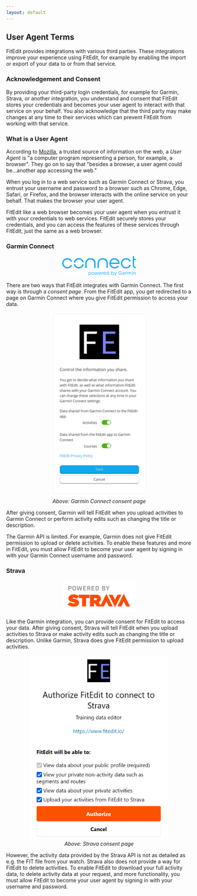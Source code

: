 ```yaml
---
layout: default
---
```


<main>

<section class="section">
  <h2>User Agent Terms</h2>

  <p><span class="brand">Fit<span class="brand-suffix">Edit</span></span> provides integrations with various third parties. These integrations improve your experience using FitEdit, for example by enabling the import or export of your data to or from that service.</p>

  <h3>Acknowledgement and Consent</h3>

  <p>By providing your third-party login credentials, for example for Garmin, Strava, or another integration, you understand and consent that FitEdit stores your credentials and becomes your user agent to interact with that service on your behalf. You also acknowledge that the third party may make changes at any time to their services which can prevent FitEdit from working with that service.
  </p>

  <h3>What is a User Agent</h3>
  <p>
    According to <a href="https://developer.mozilla.org/en-US/docs/Glossary/User_agent">Mozilla</a>, a trusted source of information on the web, a <i>User Agent</i> is "a computer program representing a person, for example, a browser". They go on to say that "besides a browser, a user agent could be...another app accessing the web."
  </p>

  <p>
    When you log in to a web service such as Garmin Connect or Strava, you entrust your username and password to a browser such as Chrome, Edge, Safari, or Firefox, and the browser interacts with the online service on your behalf. That makes the browser your user agent.
  </p>


  <p>
    FitEdit like a web browser becomes your user agent when you entrust it with your credentials to web services. FitEdit securely stores your credentials, and you can access the features of these services through FitEdit, just the same as a web browser.
  </p>

  <h3>Garmin Connect</h3>

  <p align="center">
    <img src="garmin_connect_blue.png" width="200"/>
  </p>

  <p>
    There are two ways that FitEdit integrates with Garmin Connect. The first way is through a <i>consent page</i>. From the FitEdit app, you get redirected to a page on Garmin Connect where you give FitEdit permission to access your data.
  </p>

  <p align="center">
    <img src="garmin_connect_consent.png" height="500"/>
    <br/>
    <i>Above: Garmin Connect consent page</i>
  </p>

  <p>
    After giving consent, Garmin will tell FitEdit when you upload activities to Garmin Connect or perform activity edits such as changing the title or description. 
  </p>

  <p>
    The Garmin API is limited. For example, Garmin does not give FitEdit permission to upload or delete activities. To enable these features and more in FitEdit, you must allow FitEdit to become your user agent by signing in with your Garmin Connect username and password.
  </p>

  <h3>Strava</h3>

  <p align="center">
    <img src="powered_by_strava.png" widht="200">
  </p>

  <p>
    Like the Garmin integration, you can provide consent for FitEdit to access your data. After giving consent, Strava will tell FitEdit when you upload activities to Strava or make activity edits such as changing the title or description. Unlike Garmin, Strava does give FitEdit permission to upload activities.
  </p>

  <p align="center">
    <img src="strava_consent.png" height="500"/>
    <br/>
    <i>Above: Strava consent page</i>
  </p>

  <p>
    However, the activity data provided by the Strava API is not as detailed as e.g. the FIT file from your watch. Strava also does not provide a way for FitEdit to delete activities. To enable FitEdit to download your full activity data, to delete activity data at your request, and more functionality, you must allow FitEdit to become your user agent by signing in with your username and password.
  </p>

</section>
<main>
